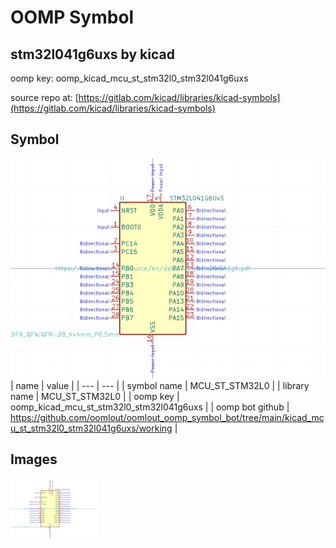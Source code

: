 # OOMP Symbol  
## stm32l041g6uxs  by kicad  
  
oomp key: oomp_kicad_mcu_st_stm32l0_stm32l041g6uxs  
  
source repo at: [https://gitlab.com/kicad/libraries/kicad-symbols](https://gitlab.com/kicad/libraries/kicad-symbols)  
## Symbol  
  
[![working.png](working_600.png)](working.png)  
| name | value | 
| --- | --- | 
| symbol name | MCU_ST_STM32L0 | 
| library name | MCU_ST_STM32L0 | 
| oomp key | oomp_kicad_mcu_st_stm32l0_stm32l041g6uxs | 
| oomp bot github | https://github.com/oomlout/oomlout_oomp_symbol_bot/tree/main/kicad_mcu_st_stm32l0_stm32l041g6uxs/working | 
## Images  
  
[![working.png](working_140.png)](working.png)  
